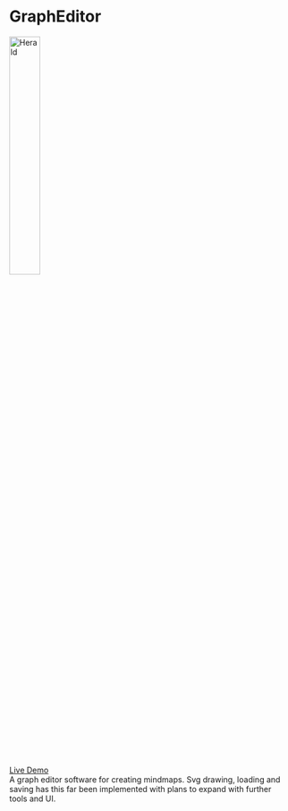 # GraphEditor
<img alt="Herald" width="33%" src="https://github.com/krissendev/GraphEditor/blob/master/Exampleimg.jpg">

<a href="https://kristianlothe.com/app/grapheditor/">Live Demo</a>
<br>
A graph editor software for creating mindmaps. Svg drawing, loading and saving has this far been implemented with plans to expand with further tools and UI.


